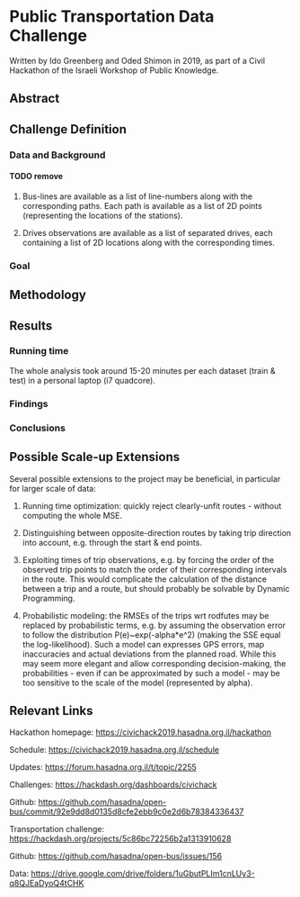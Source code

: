 # Public Transportation Data Challenge

Written by Ido Greenberg and Oded Shimon in 2019, as part of a Civil Hackathon of the Israeli Workshop of Public Knowledge.

## Abstract

## Challenge Definition
### Data and Background

#### TODO remove

1. Bus-lines are available as a list of line-numbers along with the corresponding paths.
Each path is available as a list of 2D points (representing the locations of the stations).

2. Drives observations are available as a list of separated drives,
each containing a list of 2D locations along with the corresponding times.

### Goal

## Methodology

## Results
### Running time
The whole analysis took around 15-20 minutes per each dataset (train & test) in a personal laptop (i7 quadcore).

### Findings

### Conclusions

## Possible Scale-up Extensions
Several possible extensions to the project may be beneficial, in particular for larger scale of data:

1. Running time optimization: quickly reject clearly-unfit routes - without computing the whole MSE.

2. Distinguishing between opposite-direction routes by taking trip direction into account, e.g. through the start & end points.

3. Exploiting times of trip observations, e.g. by forcing the order of the observed trip points to match the order of their corresponding intervals in the route. This would complicate the calculation of the distance between a trip and a route, but should probably be solvable by Dynamic Programming.

4. Probabilistic modeling: the RMSEs of the trips wrt rodfutes may be replaced by probabilistic terms, e.g. by assuming the observation error to follow the distribution P(e)~exp(-alpha\*e^2) (making the SSE equal the log-likelihood). Such a model can expresses GPS errors, map inaccuracies and actual deviations from the planned road.
While this may seem more elegant and allow corresponding decision-making, the probabilities - even if can be approximated by such a model - may be too sensitive to the scale of the model (represented by alpha).

## Relevant Links

Hackathon homepage:
https://civichack2019.hasadna.org.il/hackathon

Schedule:
https://civichack2019.hasadna.org.il/schedule

Updates:
https://forum.hasadna.org.il/t/topic/2255


Challenges:
https://hackdash.org/dashboards/civichack

Github:
https://github.com/hasadna/open-bus/commit/92e9dd8d0135d8cfe2ebb9c0e2d6b78384336437


Transportation challenge:
https://hackdash.org/projects/5c86bc72256b2a1313910628

Github:
https://github.com/hasadna/open-bus/issues/156

Data:
https://drive.google.com/drive/folders/1uGbutPLIm1cnLUy3-q8QJEaDyoQ4tCHK
